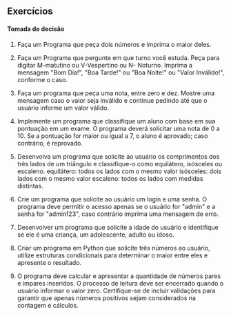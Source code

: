 ## Exercícios 
#### Tomada de decisão 

1. Faça um Programa que peça dois números e imprima o maior deles.

2. Faça um Programa que pergunte em que turno você estuda. Peça para
digitar M-matutino ou V-Vespertino ou N- Noturno. Imprima a mensagem "Bom
Dia!", "Boa Tarde!" ou "Boa Noite!" ou "Valor Inválido!", conforme o caso.

3. Faça um programa que peça uma nota, entre zero e dez. Mostre uma
mensagem caso o valor seja inválido e continue pedindo até que o usuário
informe um valor válido.

4. Implemente um programa que classifique um aluno com base em sua
pontuação em um exame. O programa deverá solicitar uma nota de 0 a 10. Se
a pontuação for maior ou igual a 7, o aluno é aprovado; caso contrário, é
reprovado.

5. Desenvolva um programa que solicite ao usuário os comprimentos dos três
lados de um triângulo e classifique-o como equilátero, isósceles ou escaleno.
equilátero: todos os lados com o mesmo valor
isósceles: dois lados com o mesmo valor
escaleno: todos os lados com medidas distintas.

6. Crie um programa que solicite ao usuário um login e uma senha. O
programa deve permitir o acesso apenas se o usuário for "admin" e a senha
for "admin123", caso contrário imprima uma mensagem de erro.

7. Desenvolver um programa que solicite a idade do usuário e identifique se
ele é uma criança, um adolescente, adulto ou idoso.

8. Criar um programa em Python que solicite três números ao usuário, utilize
estruturas condicionais para determinar o maior entre eles e apresente o
resultado.

9. O programa deve calcular e apresentar a quantidade de números pares e
ímpares inseridos. O processo de leitura deve ser encerrado quando o usuário
informar o valor zero. Certifique-se de incluir validações para garantir que
apenas números positivos sejam considerados na contagem e cálculos.